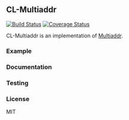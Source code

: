 ## CL-Multiaddr
[![Build Status](https://travis-ci.org/WeMeetAgain/cl-multiaddr.svg)](https://travis-ci.org/WeMeetAgain/cl-multiaddr)
[![Coverage Status](https://coveralls.io/repos/WeMeetAgain/cl-multiaddr/badge.svg?branch=master&service=github)](https://coveralls.io/github/WeMeetAgain/cl-multiaddr?branch=master)

CL-Multiaddr is an implementation of [Multiaddr](https://github.com/jbenet/multiaddr).

### Example

### Documentation

### Testing

### License

MIT
